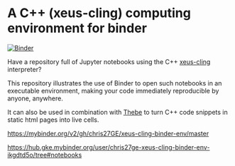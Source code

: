 # A C++ (xeus-cling) computing environment for binder

[![Binder](https://beta.mybinder.org/badge.svg)](https://beta.mybinder.org/v2/gh/nthiery/xeus-cling-binder-env/master?filepath=index.ipynb)

Have a repository full of Jupyter notebooks using the C++ 
[xeus-cling](https://github.com/QuantStack/xeus-cling) interpreter?

This repository illustrates the use of Binder to open such notebooks
in an executable environment, making your code immediately reproducible by anyone, anywhere. 

It can also be used in combination with [Thebe](https://github.com/minrk/thebelab)
to turn C++ code snippets in static html pages into live cells.

https://mybinder.org/v2/gh/chris27GE/xeus-cling-binder-env/master

https://hub.gke.mybinder.org/user/chris27ge-xeus-cling-binder-env-ikgdtd5o/tree#notebooks
